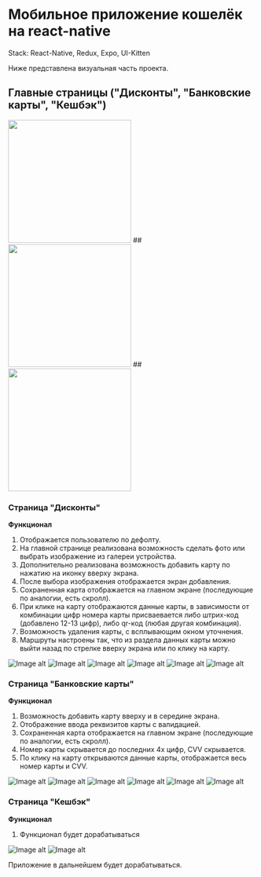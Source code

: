 # Мобильное приложение кошелёк на react-native

Stack: React-Native, Redux, Expo, UI-Kitten

Ниже представлена визуальная часть проекта.

## Главные страницы ("Дисконты", "Банковские карты", "Кешбэк")
<img src="https://github.com/YaroslavLeyman/wallet-app-react-native/raw/master/assets/images/pages/DiscountPage.jpg" width="250" />
##
<img src="https://github.com/YaroslavLeyman/wallet-app-react-native/raw/master/assets/images/pages/BankPage.jpg" width="250" />
##
<img src="https://github.com/YaroslavLeyman/wallet-app-react-native/raw/master/assets/images/pages/CashBackPage.jpg" width="250" />

### Страница "Дисконты"

**Функционал**
1. Отображается пользователю по дефолту.
2. На главной странице реализована возможность сделать фото или выбрать изображение из галереи устройства.
3. Дополнительно реализована возможность добавить карту по нажатию на иконку вверху экрана.
4. После выбора изображения отображается экран добавления.
5. Сохраненная карта отображается на главном экране (последующие по аналогии, есть скролл).
6. При клике на карту отображаются данные карты, в зависимости от комбинации цифр номера карты присваевается либо штрих-код (добавлено 12-13 цифр), либо qr-код (любая другая комбинация).
7. Возможность удаления карты, с всплывающим окном уточнения.
8. Маршруты настроены так, что из раздела данных карты можно выйти назад по стрелке вверху экрана или по клику на карту.

![Image alt](https://github.com/YaroslavLeyman/wallet-app-react-native/raw/master/assets/images/discount/DiscountPage.jpg)
![Image alt](https://github.com/YaroslavLeyman/wallet-app-react-native/raw/master/assets/images/discount/1.jpg)
![Image alt](https://github.com/YaroslavLeyman/wallet-app-react-native/raw/master/assets/images/discount/2.jpg)
![Image alt](https://github.com/YaroslavLeyman/wallet-app-react-native/raw/master/assets/images/discount/3.jpg)
![Image alt](https://github.com/YaroslavLeyman/wallet-app-react-native/raw/master/assets/images/discount/4.jpg)
![Image alt](https://github.com/YaroslavLeyman/wallet-app-react-native/raw/master/assets/images/discount/5.jpg)

### Страница "Банковские карты"

**Функционал**
1. Возможность добавить карту вверху и в середине экрана.
2. Отображение ввода реквизитов карты с валидацией.
3. Сохраненная карта отображается на главном экране (последующие по аналогии, есть скролл).
4. Номер карты скрывается до последних 4х цифр, CVV скрывается.
5. По клику на карту открываются данные карты, отображается весь номер карты и CVV.

![Image alt](https://github.com/YaroslavLeyman/wallet-app-react-native/raw/master/assets/images/bank/BankPage.jpg)
![Image alt](https://github.com/YaroslavLeyman/wallet-app-react-native/raw/master/assets/images/bank/1.jpg)
![Image alt](https://github.com/YaroslavLeyman/wallet-app-react-native/raw/master/assets/images/bank/2.jpg)
![Image alt](https://github.com/YaroslavLeyman/wallet-app-react-native/raw/master/assets/images/bank/3.jpg)
![Image alt](https://github.com/YaroslavLeyman/wallet-app-react-native/raw/master/assets/images/bank/4.jpg)
![Image alt](https://github.com/YaroslavLeyman/wallet-app-react-native/raw/master/assets/images/bank/5.jpg)

### Страница "Кешбэк"

**Функционал**
1. Функционал будет дорабатываться

![Image alt](https://github.com/YaroslavLeyman/wallet-app-react-native/raw/master/assets/images/cashback/CashBackPage.jpg)
![Image alt](https://github.com/YaroslavLeyman/wallet-app-react-native/raw/master/assets/images/cashback/1.jpg)


Приложение в дальнейшем будет дорабатываться.
